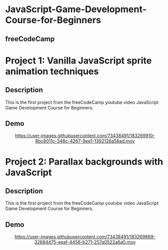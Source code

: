 # JavaScript-Game-Development-Course-for-Beginners
## freeCodeCamp

#  Project 1: Vanilla JavaScript sprite animation techniques
## Description
This is the first project from the freeCodeCamp youtube video JavaScript Game Development Course for Beginners. 
## Demo
<div align="center">

https://user-images.githubusercontent.com/73438491/183269910-8bc8011c-348c-4267-9ee1-1392126a58ad.mov
</div>

# Project 2: Parallax backgrounds with JavaScript
## Description
This is the first project from the freeCodeCamp youtube video JavaScript Game Development Course for Beginners.
## Demo
<div align="center">
  
https://user-images.githubusercontent.com/73438491/183269869-32684475-eeaf-4456-b271-257a0522a6a0.mov
</div>

